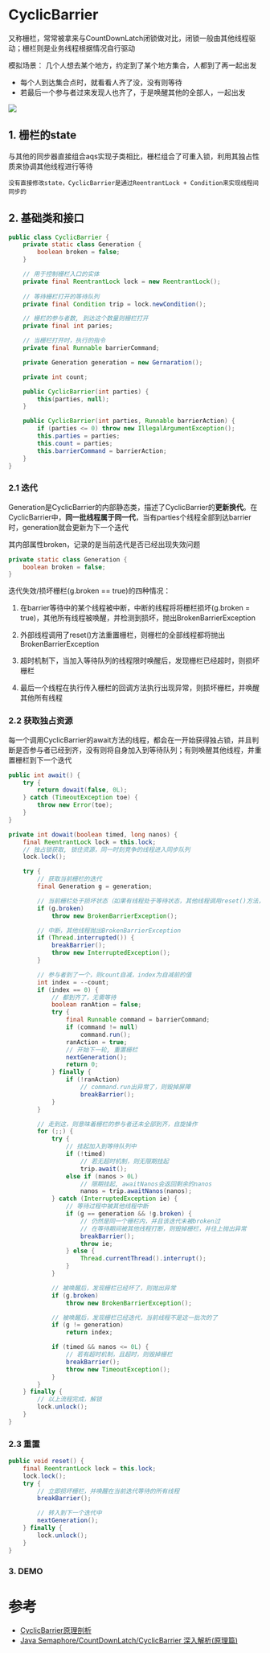 # CyclicBarrier

又称栅栏，常常被拿来与CountDownLatch闭锁做对比，闭锁一般由其他线程驱动；栅栏则是业务线程根据情况自行驱动

模拟场景：
几个人想去某个地方，约定到了某个地方集合，人都到了再一起出发
- 每个人到达集合点时，就看看人齐了没，没有则等待
- 若最后一个参与者过来发现人也齐了，于是唤醒其他的全部人，一起出发

![](https://img-blog.csdnimg.cn/20201229140729713.png?x-oss-process=image/watermark,type_ZmFuZ3poZW5naGVpdGk,shadow_10,text_aHR0cHM6Ly9ibG9nLmNzZG4ubmV0L3UwMTMxNjEyNzg=,size_16,color_FFFFFF,t_70)

## **1. 栅栏的state**

与其他的同步器直接组合aqs实现子类相比，栅栏组合了可重入锁，利用其独占性质来协调其他线程进行等待

    没有直接修改state，CyclicBarrier是通过ReentrantLock + Condition来实现线程间同步的

## **2. 基础类和接口**

```java
public class CyclicBarrier {
    private static class Generation {
        boolean broken = false;
    }

    // 用于控制栅栏入口的实体
    private final ReentrantLock lock = new ReentrantLock();
    
    // 等待栅栏打开的等待队列
    private final Condition trip = lock.newCondition();

    // 栅栏的参与者数, 到达这个数量则栅栏打开
    private final int paries;

    // 当栅栏打开时，执行的指令
    private final Runnable barrierCommand;

    private Generation generation = new Gernaration();

    private int count;

    public CyclicBarrier(int parties) {
        this(parties, null);
    }

    public CyclicBarrier(int parties, Runnable barrierAction) {
        if (parties <= 0) throw new IllegalArgumentException();
        this.parties = parties;
        this.count = parties;
        this.barrierCommand = barrierAction;
    }
}
```
### **2.1 迭代**

Generation是CyclicBarrier的内部静态类，描述了CyclicBarrier的**更新换代**。在CyclicBarrier中，**同一批线程属于同一代**，当有parties个线程全部到达barrier时，generation就会更新为下一个迭代

其内部属性broken，记录的是当前迭代是否已经出现失效问题

```java
private static class Generation {
    boolean broken = false;
}
```

迭代失效/损坏栅栏(g.broken == true)的四种情况：

1. 在barrier等待中的某个线程被中断，中断的线程将将栅栏损坏(g.broken = true)，其他所有线程被唤醒，并检测到损坏，抛出BrokenBarrierException

2. 外部线程调用了reset()方法重置栅栏，则栅栏的全部线程都将抛出BrokenBarrierException

3. 超时机制下，当加入等待队列的线程限时唤醒后，发现栅栏已经超时，则损坏栅栏

4. 最后一个线程在执行传入栅栏的回调方法执行出现异常，则损坏栅栏，并唤醒其他所有线程

### **2.2 获取独占资源**

每一个调用CyclicBarrier的await方法的线程，都会在一开始获得独占锁，并且判断是否参与者已经到齐，没有则将自身加入到等待队列；有则唤醒其他线程，并重置栅栏到下一个迭代

```java
public int await() {
    try {
        return dowait(false, 0L);
    } catch (TimeoutException toe) {
        throw new Error(toe);
    }
}

private int dowait(boolean timed, long nanos) {
    final ReentrantLock lock = this.lock;
    // 独占锁获取, 锁住资源，同一时刻竞争的线程进入同步队列
    lock.lock();

    try {
        // 获取当前栅栏的迭代
        final Generation g = generation;

        // 当前栅栏处于损坏状态（如果有线程处于等待状态，其他线程调用reset()方法，则在reset中调用breakBarrier打破栅栏）
        if (g.broken)
            throw new BrokenBarrierException();

        // 中断，其他线程抛出BrokenBarrierException
        if (Thread.interrupted()) {
            breakBarrier();
            throw new InterruptedException();
        }

        // 参与者到了一个，则count自减，index为自减前的值
        int index = --count;
        if (index == 0) {
            // 都到齐了，无需等待
            boolean ranAtion = false;
            try {
                final Runnable command = barrierCommand;
                if (command != null)
                    command.run();
                ranAction = true;
                // 开始下一轮, 重置栅栏
                nextGeneration();
                return 0;
            } finally {
                if (!ranAction)
                    // command.run出异常了，则毁掉屏障
                    breakBarrier();
            }
        }

        // 走到这，则意味着栅栏的参与者还未全部到齐，自旋操作
        for (;;) {
            try {
                // 挂起加入到等待队列中
                if (!timed)
                    // 若无超时机制，则无限期挂起
                    trip.await();
                else if (nanos > 0L)
                    // 限期挂起, awaitNanos会返回剩余的nanos
                    nanos = trip.awaitNanos(nanos);
            } catch (InterruptedException ie) {
                // 等待过程中被其他线程中断
                if (g == generation && !g.broken) {
                    // 仍然是同一个栅栏内，并且该迭代未被broken过
                    // 在等待期间被其他线程打断，则毁掉栅栏，并往上抛出异常
                    breakBarrier();
                    throw ie;
                } else {
                    Thread.currentThread().interrupt();
                }
            }

            // 被唤醒后，发现栅栏已经坏了，则抛出异常
            if (g.broken)
                throw new BrokenBarrierException();

            // 被唤醒后，发现栅栏已经迭代，当前线程不是这一批次的了
            if (g != generation)
                return index;

            if (timed && nanos <= 0L) {
                // 若有超时机制，且超时，则毁掉栅栏
                breakBarrier();
                throw new TimeoutException();
            }
        }
    } finally {
        // 以上流程完成，解锁
        lock.unlock();
    }
} 
```

### **2.3 重置**

```java
public void reset() {
    final ReentrantLock lock = this.lock;
    lock.lock();
    try {
        // 立即损坏栅栏，并唤醒在当前迭代等待的所有线程
        breakBarrier();

        // 转入到下一个迭代中
        nextGeneration();
    } finally {
        lock.unlock();
    }
}
```

### **3. DEMO**

# 参考
- [CyclicBarrier原理剖析](https://blog.csdn.net/u013161278/article/details/111881393)
- [Java Semaphore/CountDownLatch/CyclicBarrier 深入解析(原理篇)](https://www.jianshu.com/p/4556f0f3b9cb)